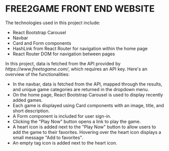 <h1>FREE2GAME FRONT END WEBSITE </h1>
<p>The technologies used in this project include:</p>
<ul>
  <li>React Bootstrap Carousel</li>
  <li>Navbar</li>
  <li>Card and Form components</li>
  <li>HashLink from React Router for navigation within the home page</li>
  <li>React Router DOM for navigation between pages</li>
</ul>
<p>In this project, data is fetched from the API provided by <em>https://www.freetogame.com/</em>, which requires an API key. Here's an overview of the functionalities:</p>
<ul>
  <li>In the navbar, data is fetched from the API, mapped through the results, and unique game categories are returned in the dropdown menu.</li>
  <li>On the home page, React Bootstrap Carousel is used to display recently added games.</li>
  <li>Each game is displayed using Card components with an image, title, and short description.</li>
  <li>A Form component is included for user sign-in.</li>
  <li>Clicking the "Play Now" button opens a link to play the game.</li>
  <li>A heart icon is added next to the "Play Now" button to allow users to add the game to their favorites. Hovering over the heart icon displays a small message "Add to favorites".</li>
  <li>An empty tag icon is added next to the heart icon.</li>
</ul>
